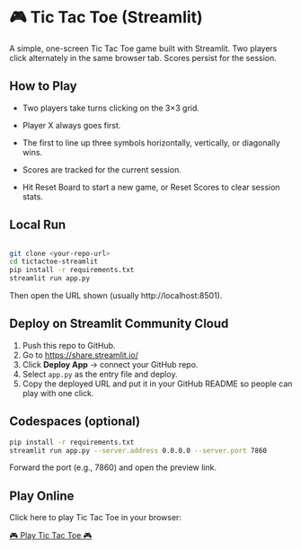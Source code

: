 # 🎮 Tic Tac Toe (Streamlit)

A simple, one-screen Tic Tac Toe game built with Streamlit. Two players click alternately in the same browser tab. Scores persist for the session.



## How to Play

- Two players take turns clicking on the 3×3 grid.

- Player X always goes first.

- The first to line up three symbols horizontally, vertically, or diagonally wins.

 - Scores are tracked for the current session.

  - Hit Reset Board to start a new game, or Reset Scores to clear session stats.

## Local Run

```bash

git clone <your-repo-url>
cd tictactoe-streamlit
pip install -r requirements.txt
streamlit run app.py

```
Then open the URL shown (usually http://localhost:8501).

## Deploy on Streamlit Community Cloud

1. Push this repo to GitHub.
2. Go to https://share.streamlit.io/
3. Click **Deploy App** → connect your GitHub repo.
4. Select `app.py` as the entry file and deploy.
5. Copy the deployed URL and put it in your GitHub README so people can play with one click.

## Codespaces (optional)

```bash
pip install -r requirements.txt
streamlit run app.py --server.address 0.0.0.0 --server.port 7860
```
Forward the port (e.g., 7860) and open the preview link.

## Play Online

Click here to play Tic Tac Toe in your browser:

[🎮 Play Tic Tac Toe 🎮](https://tictactoe-mxetgvjyzlm5ffg9svwmo8.streamlit.app/)

